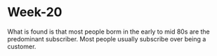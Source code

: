 # Week-20

What is found is that most people borm in the early to mid 80s are the predominant subscriber. Most people usually subscribe over being a customer.
